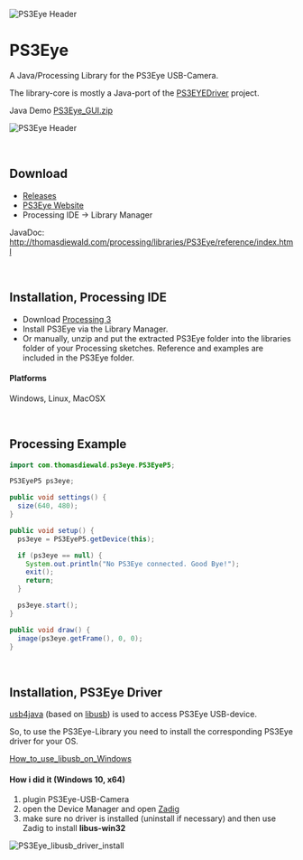 ![PS3Eye Header](http://thomasdiewald.com/processing/libraries/PS3Eye/PS3Eye_header.jpg)

# PS3Eye
A Java/Processing Library for the PS3Eye USB-Camera.

The library-core is mostly a Java-port of the [PS3EYEDriver](https://github.com/inspirit/PS3EYEDriver) project.

Java Demo [PS3Eye_GUI.zip](https://github.com/diwi/PS3Eye/files/907512/PS3Eye_GUI.zip)

![PS3Eye Header](http://thomasdiewald.com/processing/libraries/PS3Eye/PS3Eye_capture.jpg)


<br>

## Download
+ [Releases](https://github.com/diwi/PS3Eye/releases)
+ [PS3Eye Website](http://thomasdiewald.com/processing/libraries/PS3Eye/)
+ Processing IDE -> Library Manager

JavaDoc: http://thomasdiewald.com/processing/libraries/PS3Eye/reference/index.html

<br>

## Installation, Processing IDE

- Download [Processing 3](https://processing.org/download/?processing)
- Install PS3Eye via the Library Manager.
- Or manually, unzip and put the extracted PS3Eye folder into the libraries folder of your Processing sketches. Reference and examples are included in the PS3Eye folder. 

#### Platforms
Windows, Linux, MacOSX

<br>

## Processing Example

```java
import com.thomasdiewald.ps3eye.PS3EyeP5;

PS3EyeP5 ps3eye;

public void settings() {
  size(640, 480);
}

public void setup() {
  ps3eye = PS3EyeP5.getDevice(this);

  if (ps3eye == null) {
    System.out.println("No PS3Eye connected. Good Bye!");
    exit();
    return;
  } 

  ps3eye.start();
}

public void draw() {
  image(ps3eye.getFrame(), 0, 0);
}
```

<br>

## Installation, PS3Eye Driver

[usb4java](http://usb4java.org/) (based on [libusb](http://libusb.info/)) is used to access PS3Eye USB-device.

So, to use the PS3Eye-Library you need to install the corresponding PS3Eye driver for your OS.

[How_to_use_libusb_on_Windows](https://github.com/libusb/libusb/wiki/Windows#How_to_use_libusb_on_Windows)

#### How i did it (Windows 10, x64)
1) plugin PS3Eye-USB-Camera
2) open the Device Manager and open [Zadig](http://zadig.akeo.ie/)
3) make sure no driver is installed (uninstall if necessary) and then use Zadig to install **libus-win32**

![PS3Eye_libusb_driver_install](http://thomasdiewald.com/processing/libraries/PS3Eye/PS3Eye_libusb_driver_install.jpg)

